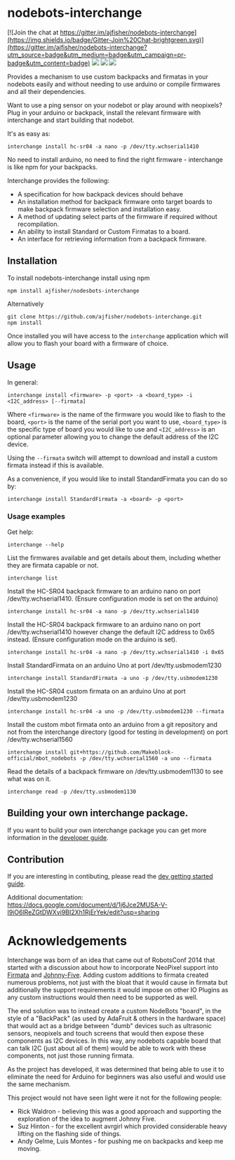 # nodebots-interchange

[![Join the chat at https://gitter.im/ajfisher/nodebots-interchange](https://img.shields.io/badge/Gitter-Join%20Chat-brightgreen.svg)](https://gitter.im/ajfisher/nodebots-interchange?utm_source=badge&utm_medium=badge&utm_campaign=pr-badge&utm_content=badge)
![](https://img.shields.io/badge/status-Alpha-red.svg)
![](https://img.shields.io/david/ajfisher/nodebots-interchange.svg)
![](https://img.shields.io/github/issues/ajfisher/nodebots-interchange.svg)

Provides a mechanism to use custom backpacks and firmatas in your nodebots easily 
and without needing to use arduino or compile firmwares and all their dependencies.

Want to use a ping sensor on your nodebot or play around with neopixels? Plug in
your arduino or backpack, install the relevant firmware with interchange and 
start building that nodebot.

It's as easy as:

```
interchange install hc-sr04 -a nano -p /dev/tty.wchserial1410
```

No need to install arduino, no need to find the right firmware - interchange is
like npm for your backpacks.

Interchange provides the following:

* A specification for how backpack devices should behave
* An installation method for backpack firmware onto target boards to make 
backpack firmware selection and installation easy.
* A method of updating select parts of the firmware if required without recompilation.
* An ability to install Standard or Custom Firmatas to a board.
* An interface for retrieving information from a backpack firmware.

## Installation

To install nodebots-interchange install using npm

```
npm install ajfisher/nodesbots-interchange
```

Alternatively

```
git clone https://github.com/ajfisher/nodebots-interchange.git
npm install
```

Once installed you will have access to the `interchange` application which will allow
you to flash your board with a firmware of choice.

## Usage

In general:

```
interchange install <firmware> -p <port> -a <board_type> -i <I2C_address> [--firmata]
```

Where `<firmware>` is the name of the firmware you would like to flash to the board,
`<port>` is the name of the serial port you want to use, `<board_type>` is the 
specific type of board you would like to use and `<I2C_address>` is an optional
parameter allowing you to change the default address of the I2C device.

Using the `--firmata` switch will attempt to download and install a custom firmata
instead if this is available.

As a convenience, if you would like to install StandardFirmata you can do so by:

```
interchange install StandardFirmata -a <board> -p <port>
```

### Usage examples

Get help:

```
interchange --help
```

List the firmwares available and get details about them, including whether they
are firmata capable or not.

```
interchange list
```

Install the HC-SR04 backpack firmware to an arduino nano on port /dev/tty.wchserial1410.
(Ensure configuration mode is set on the arduino)

```
interchange install hc-sr04 -a nano -p /dev/tty.wchserial1410
```

Install the HC-SR04 backpack firmware to an arduino nano on port /dev/tty.wchserial1410
however change the default I2C address to 0x65 instead. (Ensure configuration 
mode on the arduino is set).

```
interchange install hc-sr04 -a nano -p /dev/tty.wchserial1410 -i 0x65
```

Install StandardFirmata on an arduino Uno at port /dev/tty.usbmodem1230

``` 
interchange install StandardFirmata -a uno -p /dev/tty.usbmodem1230
```

Install the HC-SR04 custom firmata on an arduino Uno at port /dev/tty.usbmodem1230

```
interchange install hc-sr04 -a uno -p /dev/tty.usbmodem1230 --firmata
```

Install the custom mbot firmata onto an arduino from a git repository and not
from the interchange directory (good for testing in development) on port
/dev/tty.wchserial1560

```
interchange install git+https://github.com/Makeblock-official/mbot_nodebots -p /dev/tty.wchserial1560 -a uno --firmata
```

Read the details of a backpack firmware on /dev/tty.usbmodem1130 to see what 
was on it.

```
interchange read -p /dev/tty.usbmodem1130
```


## Building your own interchange package.

If you want to build your own interchange package you can get more information
in the [developer guide](/docs/dev.md).

## Contribution

If you are interesting in contibuting, please read the [dev getting started
guide](/docs/contribution.md).

Additional documentation: https://docs.google.com/document/d/1j6Jce2MUSA-V-I9iO6lReZGtDWXvi9BI2Xh1RjErYek/edit?usp=sharing

# Acknowledgements

Interchange was born of an idea that came out of RobotsConf 2014 that started
with a discussion about how to incorporate NeoPixel support into 
[Firmata](https://github.com/firmata/arduino) and 
[Johnny-Five](https://github.com/rwaldron/johnny-five). Adding custom additions
to firmata created numerous problems, not just with the bloat that it would
cause in firmata but additionally the support requirements it would impose on 
other IO Plugins as any custom instructions would then need to be supported as well.

The end solution was to instead create a custom NodeBots "board", in the
style of a "BackPack" (as used by AdaFruit & others in the hardware space) that
would act as a bridge between "dumb" devices such as ultrasonic sensors,
neopixels and touch screens that would then expose these components as I2C 
devices. In this way, any nodebots capable board that can talk I2C (just about
all of them) would be able to work with these components, not just those running
firmata.

As the project has developed, it was determined that being able to use it to 
eliminate the need for Arduino for beginners was also useful and would use the
same mechanism. 

This project would not have seen light were it not for the following people:

* Rick Waldron - believing this was a good approach and supporting the exploration
of the idea to augment Johnny Five.
* Suz Hinton - for the excellent avrgirl which provided considerable heavy lifting on the 
flashing side of things.
* Andy Gelme, Luis Montes - for pushing me on backpacks and keep me moving.
